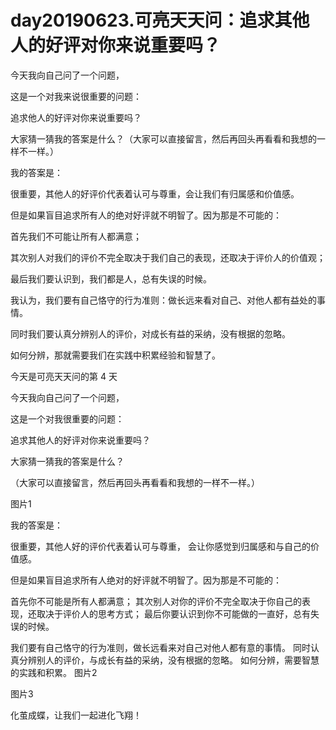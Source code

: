 # day20190623.可亮天天问：追求其他人的好评对你来说重要吗？

今天我向自己问了一个问题，

这是一个对我来说很重要的问题：


追求他人的好评对你来说重要吗？


大家猜一猜我的答案是什么？（大家可以直接留言，然后再回头再看看和我想的一样不一样。）


我的答案是：


很重要，其他人的好评价代表着认可与尊重，会让我们有归属感和价值感。


但是如果盲目追求所有人的绝对好评就不明智了。因为那是不可能的：

首先我们不可能让所有人都满意；

其次别人对我们的评价不完全取决于我们自己的表现，还取决于评价人的价值观；

最后我们要认识到，我们都是人，总有失误的时候。



我认为，我们要有自己恪守的行为准则：做长远来看对自己、对他人都有益处的事情。

同时我们要认真分辨别人的评价，对成长有益的采纳，没有根据的忽略。

如何分辨，那就需要我们在实践中积累经验和智慧了。



今天是可亮天天问的第 4 天

今天我向自己问了一个问题，

这是一个对我很重要的问题：

追求其他人的好评对你来说重要吗？

大家猜一猜我的答案是什么？

（大家可以直接留言，然后再回头再看看和我想的一样不一样。）

图片1

我的答案是：

很重要，其他人好的评价代表着认可与尊重，
会让你感觉到归属感和与自己的价值感。

但是如果盲目追求所有人绝对的好评就不明智了。因为那是不可能的：

首先你不可能是所有人都满意；
其次别人对你的评价不完全取决于你自己的表现，还取决于评价人的思考方式；
最后你要认识到你不可能做的一直好，总有失误的时候。

我们要有自己恪守的行为准则，做长远看来对自己对他人都有意的事情。
同时认真分辨别人的评价，与成长有益的采纳，没有根据的忽略。
如何分辨，需要智慧的实践和积累。
图片2


图片3

化茧成蝶，让我们一起进化飞翔！

